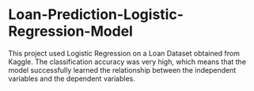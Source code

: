 # Loan-Prediction-Logistic-Regression-Model
This project used Logistic Regression on a Loan Dataset obtained from Kaggle. The classification accuracy was very high, which means that the model successfully learned the relationship between the independent variables and the dependent variables. 
